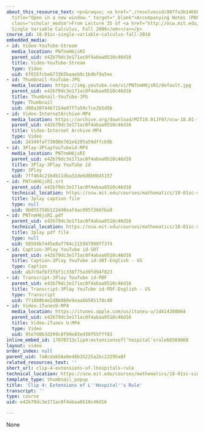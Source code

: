 ```yaml
---
about_this_resource_text: <p>&raquo; <a href="./resolveuid/087fa3b146bb594e84a92a55e4e336dc"
  title="Open in a new window." target="_blank">Accompanying Notes (PDF)</a></p> <p
  class="scholar_medsm">From Lecture 35 of <a href="http://ocw.mit.edu/courses/mathematics/18-01-single-variable-calculus-fall-2006/video-lectures/"><em>18.01
  Single Variable Calculus, Fall 2006</em></a></p>
course_id: 18-01sc-single-variable-calculus-fall-2010
embedded_media:
- id: Video-YouTube-Stream
  media_location: PNTnmH6jsRI
  parent_uid: e42b79dc3e171ac0f4abaa0510c46d16
  title: Video-YouTube-Stream
  type: Video
  uid: 6f015fcbe6733b5baaeb9c1b4bf9a5ee
- id: Thumbnail-YouTube-JPG
  media_location: https://img.youtube.com/vi/PNTnmH6jsRI/default.jpg
  parent_uid: e42b79dc3e171ac0f4abaa0510c46d16
  title: Thumbnail-YouTube-JPG
  type: Thumbnail
  uid: d80a30744b7154e07f7a50c7ce2b5d56
- id: Video-InternetArchive-MP4
  media_location: https://archive.org/download/MIT18.01JF07/ocw-18.01-f07-lec35_300k.mp4
  parent_uid: e42b79dc3e171ac0f4abaa0510c46d16
  title: Video-Internet Archive-MP4
  type: Video
  uid: 34349faf73000e701e6295a59dffcb9b
- id: 3Play-3PlayYouTubeid-MP4
  media_location: PNTnmH6jsRI
  parent_uid: e42b79dc3e171ac0f4abaa0510c46d16
  title: 3Play-3Play YouTube id
  type: 3Play
  uid: 7ff464c21bdb11dba32de6d8b0845157
- id: PNTnmH6jsRI.srt
  parent_uid: e42b79dc3e171ac0f4abaa0510c46d16
  technical_location: https://ocw.mit.edu/courses/mathematics/18-01sc-single-variable-calculus-fall-2010/unit-5-exploring-the-infinite/part-a-lhospitals-rule-and-improper-integrals/session-88-examples-of-lhospitals-rule/clip-4-extensions-of-lhospitals-rule/PNTnmH6jsRI.srt
  title: 3play caption file
  type: null
  uid: 9b055758b122d48eaf4ac095f366fba9
- id: PNTnmH6jsRI.pdf
  parent_uid: e42b79dc3e171ac0f4abaa0510c46d16
  technical_location: https://ocw.mit.edu/courses/mathematics/18-01sc-single-variable-calculus-fall-2010/unit-5-exploring-the-infinite/part-a-lhospitals-rule-and-improper-integrals/session-88-examples-of-lhospitals-rule/clip-4-extensions-of-lhospitals-rule/PNTnmH6jsRI.pdf
  title: 3play pdf file
  type: null
  uid: 58594b7445e8af704c215947990ff3f4
- id: Caption-3Play YouTube id-SRT
  parent_uid: e42b79dc3e171ac0f4abaa0510c46d16
  title: Caption-3Play YouTube id-SRT-English - US
  type: Caption
  uid: ab7c9afbf3fbf1c338f75a39fd94f823
- id: Transcript-3Play YouTube id-PDF
  parent_uid: e42b79dc3e171ac0f4abaa0510c46d16
  title: Transcript-3Play YouTube id-PDF-English - US
  type: Transcript
  uid: 771808b4e2d86080e9eaa6b5851f8c40
- id: Video-iTunesU-MP4
  media_location: https://itunes.apple.com/us/itunes-u/id414308064
  parent_uid: e42b79dc3e171ac0f4abaa0510c46d16
  title: Video-iTunes U-MP4
  type: Video
  uid: 95e7d0b3d299c8f99e83ed30f55fff83
inline_embed_id: 17070713clip4:extensionsofl'hospital'srule66569868
layout: video
order_index: null
parent_uid: 7a8cdab56a9e46b35225a2bc22295a0f
related_resources_text: ''
short_url: clip-4-extensions-of-lhospitals-rule
technical_location: https://ocw.mit.edu/courses/mathematics/18-01sc-single-variable-calculus-fall-2010/unit-5-exploring-the-infinite/part-a-lhospitals-rule-and-improper-integrals/session-88-examples-of-lhospitals-rule/clip-4-extensions-of-lhospitals-rule
template_type: thumbnail_popup
title: 'Clip 4: Extensions of L''Hospital''s Rule'
transcript: ''
type: course
uid: e42b79dc3e171ac0f4abaa0510c46d16

---
```

None